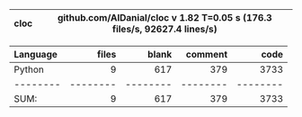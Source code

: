 cloc|github.com/AlDanial/cloc v 1.82  T=0.05 s (176.3 files/s, 92627.4 lines/s)
--- | ---

Language|files|blank|comment|code
:-------|-------:|-------:|-------:|-------:
Python|9|617|379|3733
--------|--------|--------|--------|--------
SUM:|9|617|379|3733
